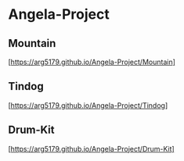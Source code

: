 # Angela-Project

## Mountain
[https://arg5179.github.io/Angela-Project/Mountain]

## Tindog
[https://arg5179.github.io/Angela-Project/Tindog]

## Drum-Kit
[https://arg5179.github.io/Angela-Project/Drum-Kit]
